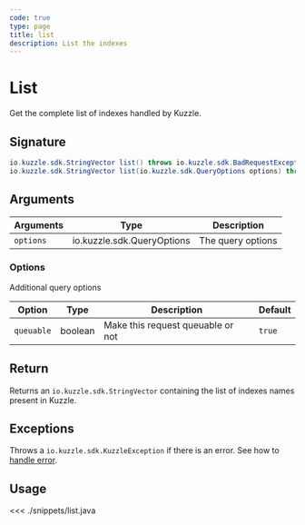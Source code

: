 ```yaml
---
code: true
type: page
title: list
description: List the indexes
---
```


# List

Get the complete list of indexes handled by Kuzzle.

## Signature

```java
io.kuzzle.sdk.StringVector list() throws io.kuzzle.sdk.BadRequestException, io.kuzzle.sdk.ForbiddenException, io.kuzzle.sdk.GatewayTimeoutException, io.kuzzle.sdk.InternalException, io.kuzzle.sdk.ServiceUnavailableException;
io.kuzzle.sdk.StringVector list(io.kuzzle.sdk.QueryOptions options) throws io.kuzzle.sdk.BadRequestException, io.kuzzle.sdk.ForbiddenException, io.kuzzle.sdk.GatewayTimeoutException, io.kuzzle.sdk.InternalException, io.kuzzle.sdk.ServiceUnavailableException;
```

## Arguments

| Arguments | Type                       | Description       |
| --------- | -------------------------- | ----------------- |
| `options` | io.kuzzle.sdk.QueryOptions | The query options |

### **Options**

Additional query options

| Option     | Type    | Description                       | Default |
| ---------- | ------- | --------------------------------- | ------- |
| `queuable` | boolean | Make this request queuable or not | `true`  |

## Return

Returns an `io.kuzzle.sdk.StringVector` containing the list of indexes names present in Kuzzle.

## Exceptions

Throws a `io.kuzzle.sdk.KuzzleException` if there is an error. See how to [handle error](/sdk/java/1/essentials/error-handling/).

## Usage

<<< ./snippets/list.java
